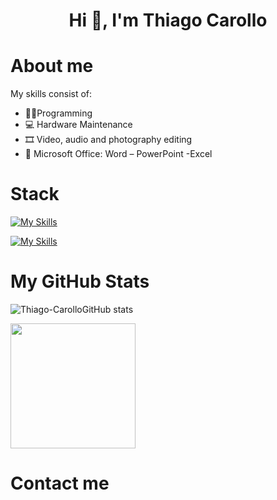<div align="center">
<h1 align="center">Hi 👋, I'm Thiago Carollo</h1>
</div>

# About me
  My skills consist of:
  - 👨‍💻Programming
  - 💻 Hardware Maintenance
  - 🎞 Video, audio and photography editing
  - 📄 Microsoft Office: Word – PowerPoint -Excel

# Stack
  
  [![My Skills](https://skillicons.dev/icons?i=html,css,js,python,cpp,bootstrap,mysql)](https://skillicons.dev)
  
  [![My Skills](https://skillicons.dev/icons?i=autocad,au,ps,pr,discord,gmail,linkedin)](https://skillicons)

# My GitHub Stats
![Thiago-CarolloGitHub stats](https://github-readme-stats.vercel.app/api?username=Thiago-Carollo&show_icons=true&theme=dark)

<a href="https://github.com/Thiago-Carollo/convoychat">
  <img height=200 align="center" src="https://github-readme-stats.vercel.app/api/top-langs?username=Thiago-Carollo&layout=compact&langs_count=8&card_width=320" />
</a>

# Contact me
